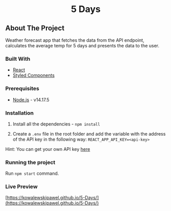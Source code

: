 <br />
<h1 align="center">5 Days</h1>

## About The Project

Weather forecast app that fetches the data from the API endpoint, calculates the average temp for 5 days and presents the data to the user.

### Built With

- [React](https://reactjs.org/)
- [Styled Components](https://styled-components.com/)

### Prerequisites

- [Node.js](https://nodejs.org/en/download/) - v14.17.5

### Installation

1. Install all the dependencies - `npm install`

2. Create a `.env` file in the root folder and add the variable with the address of the API key in the following way:
   `REACT_APP_API_KEY=<api-key>`

Hint: You can get your own API key [here](https://openweathermap.org/api)

### Running the project

Run `npm start` command.

### Live Preview

[https://kowalewskipawel.github.io/5-Days/](https://kowalewskipawel.github.io/5-Days/)
